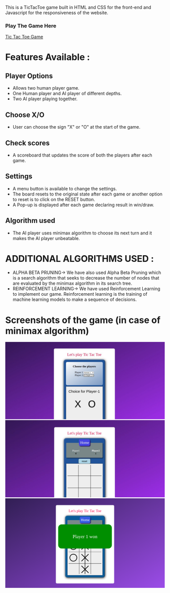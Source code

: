 This is a TicTacToe game built in HTML and CSS for the front-end and Javascript for the responsiveness of the website.

###  Play The Game Here
<a href="https://anjalisoni3655.github.io/MarsCodeWar/">  Tic Tac Toe Game</a>

# Features Available :

## Player Options 
- Allows two human player game.
- One Human player and AI player of different depths.
- Two AI player playing together.

## Choose X/O 
- User can choose the sign "X" or "O" at the start of the game.

## Check scores 
- A scoreboard that updates the score of both the players after each game.

## Settings 
- A menu button is available to change the settings.
- The board resets to the original state after each game or another option to reset is to click on the RESET button.
- A Pop-up is displayed after each game declaring result in win/draw.

## Algorithm used
- The AI player uses minimax algorithm to choose its next turn and it makes the AI player unbeatable.

# ADDITIONAL ALGORITHMS USED :
- ALPHA BETA PRUNING-> We have also used Alpha Beta Pruning which is a search algorithm that seeks to decrease the number of nodes that are evaluated by the minimax algorithm in its search tree.
- REINFORCEMENT LEARNING-> We have used Reinforcement Learning to implement our game. Reinforcement learning is the training of machine learning models to make a sequence of decisions.
# Screenshots of the game (in case of minimax algorithm)
![Screenshot](images/image1.png)
![Screenshot](images/image3.png)
![Screenshot](images/image2.png)
